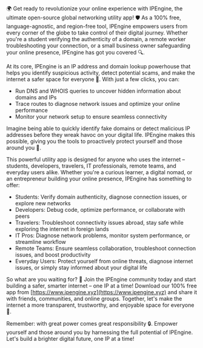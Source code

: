 🌍 Get ready to revolutionize your online experience with IPEngine, the ultimate open-source global networking utility app! 🛡️ As a 100% free, language-agnostic, and region-free tool, IPEngine empowers users from every corner of the globe to take control of their digital journey. Whether you're a student verifying the authenticity of a domain, a remote worker troubleshooting your connection, or a small business owner safeguarding your online presence, IPEngine has got you covered 🔍.

At its core, IPEngine is an IP address and domain lookup powerhouse that helps you identify suspicious activity, detect potential scams, and make the internet a safer space for everyone 🚀. With just a few clicks, you can:

* Run DNS and WHOIS queries to uncover hidden information about domains and IPs
* Trace routes to diagnose network issues and optimize your online performance
* Monitor your network setup to ensure seamless connectivity

Imagine being able to quickly identify fake domains or detect malicious IP addresses before they wreak havoc on your digital life. IPEngine makes this possible, giving you the tools to proactively protect yourself and those around you 📡.

This powerful utility app is designed for anyone who uses the internet – students, developers, travelers, IT professionals, remote teams, and everyday users alike. Whether you're a curious learner, a digital nomad, or an entrepreneur building your online presence, IPEngine has something to offer:

* Students: Verify domain authenticity, diagnose connection issues, or explore new networks
* Developers: Debug code, optimize performance, or collaborate with peers
* Travelers: Troubleshoot connectivity issues abroad, stay safe while exploring the internet in foreign lands
* IT Pros: Diagnose network problems, monitor system performance, or streamline workflow
* Remote Teams: Ensure seamless collaboration, troubleshoot connection issues, and boost productivity
* Everyday Users: Protect yourself from online threats, diagnose internet issues, or simply stay informed about your digital life

So what are you waiting for? 🎉 Join the IPEngine community today and start building a safer, smarter internet – one IP at a time! Download our 100% free app from [https://www.ipengine.xyz](https://www.ipengine.xyz) and share it with friends, communities, and online groups. Together, let's make the internet a more transparent, trustworthy, and enjoyable space for everyone 🌟.

Remember: with great power comes great responsibility 🔒. Empower yourself and those around you by harnessing the full potential of IPEngine. Let's build a brighter digital future, one IP at a time!